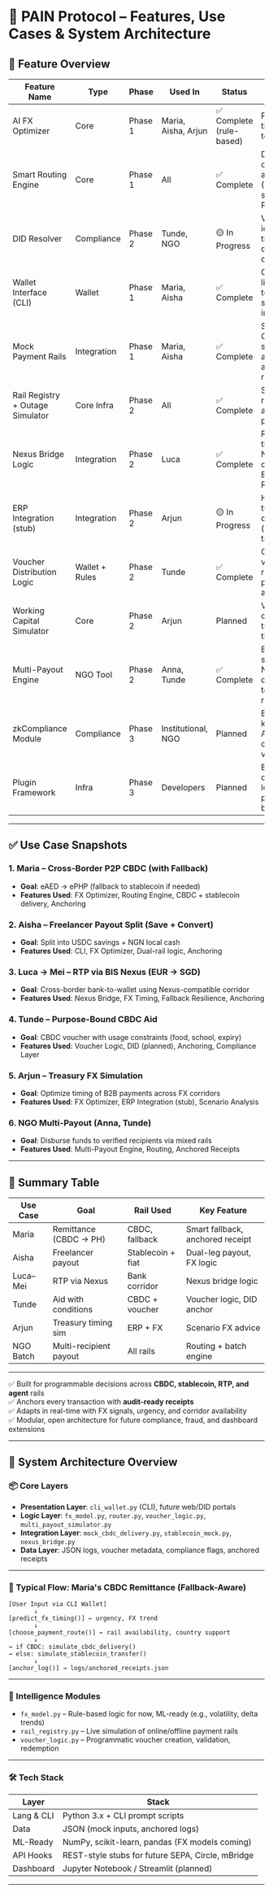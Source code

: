 # 🧩 PAIN Protocol – Features, Use Cases & System Architecture

## 🔧 Feature Overview

| Feature Name | Type | Phase | Used In | Status | Description |
| --- | --- | --- | --- | --- | --- |
| AI FX Optimizer | Core | Phase 1 | Maria, Aisha, Arjun | ✅ Complete (rule-based) | Predicts best time and rate to send funds |
| Smart Routing Engine | Core | Phase 1 | All | ✅ Complete | Determines optimal route across rails (CBDC, stablecoin, RTP, agent) |
| DID Resolver | Compliance | Phase 2 | Tunde, NGO | 🟡 In Progress | Verifies user identity through decentralized credentials |
| Wallet Interface (CLI) | Wallet | Phase 1 | Maria, Aisha | ✅ Complete | Command-line interface to enter intent, split logic, initiate flows |
| Mock Payment Rails | Integration | Phase 1 | Maria, Aisha | ✅ Complete | Simulated CBDC, stablecoin, and cash agent delivery rails |
| Rail Registry + Outage Simulator | Core Infra | Phase 2 | All | ✅ Complete | Simulates real-time availability of payment rails |
| Nexus Bridge Logic | Integration | Phase 2 | Luca | ✅ Complete | Routes through BIS Nexus corridor (e.g., EUR → SGD RTP) |
| ERP Integration (stub) | Integration | Phase 2 | Arjun | 🟡 In Progress | Hooks for treasury/ERP data (invoices, timing) |
| Voucher Distribution Logic | Wallet + Rules | Phase 2 | Tunde | ✅ Complete | Generate, validate, and redeem programmable aid vouchers |
| Working Capital Simulator | Core | Phase 2 | Arjun | Planned | Visualize FX outcomes on treasury flow timing |
| Multi-Payout Engine | NGO Tool | Phase 2 | Anna, Tunde | ✅ Complete | Batch-simulates NGO disbursement to multiple recipients |
| zkCompliance Module | Compliance | Phase 3 | Institutional, NGO | Planned | Enables zero-knowledge AML/KYC checks and validation |
| Plugin Framework | Infra | Phase 3 | Developers | Planned | Enables custom FX logic, DID providers, and bridge hooks |

---

## ✅ Use Case Snapshots

### 1. **Maria – Cross-Border P2P CBDC (with Fallback)**
- **Goal**: eAED → ePHP (fallback to stablecoin if needed)
- **Features Used**: FX Optimizer, Routing Engine, CBDC + stablecoin delivery, Anchoring

### 2. **Aisha – Freelancer Payout Split (Save + Convert)**
- **Goal**: Split into USDC savings + NGN local cash
- **Features Used**: CLI, FX Optimizer, Dual-rail logic, Anchoring

### 3. **Luca → Mei – RTP via BIS Nexus (EUR → SGD)**
- **Goal**: Cross-border bank-to-wallet using Nexus-compatible corridor
- **Features Used**: Nexus Bridge, FX Timing, Fallback Resilience, Anchoring

### 4. **Tunde – Purpose-Bound CBDC Aid**
- **Goal**: CBDC voucher with usage constraints (food, school, expiry)
- **Features Used**: Voucher Logic, DID (planned), Anchoring, Compliance Layer

### 5. **Arjun – Treasury FX Simulation**
- **Goal**: Optimize timing of B2B payments across FX corridors
- **Features Used**: FX Optimizer, ERP Integration (stub), Scenario Analysis

### 6. **NGO Multi-Payout (Anna, Tunde)**
- **Goal**: Disburse funds to verified recipients via mixed rails
- **Features Used**: Multi-Payout Engine, Routing, Anchored Receipts

---

## 🧾 Summary Table

| Use Case | Goal | Rail Used | Key Feature |
| --- | --- | --- | --- |
| Maria | Remittance (CBDC → PH) | CBDC, fallback | Smart fallback, anchored receipt |
| Aisha | Freelancer payout | Stablecoin + fiat | Dual-leg payout, FX logic |
| Luca–Mei | RTP via Nexus | Bank corridor | Nexus bridge logic |
| Tunde | Aid with conditions | CBDC + voucher | Voucher logic, DID anchor |
| Arjun | Treasury timing sim | ERP + FX | Scenario FX advice |
| NGO Batch | Multi-recipient payout | All rails | Routing + batch engine |

---

✅ Built for programmable decisions across **CBDC, stablecoin, RTP, and agent** rails  
✅ Anchors every transaction with **audit-ready receipts**  
✅ Adapts in real-time with FX signals, urgency, and corridor availability  
✅ Modular, open architecture for future compliance, fraud, and dashboard extensions

---

## 🧱 System Architecture Overview

### 📦 Core Layers

- **Presentation Layer**: `cli_wallet.py` (CLI), future web/DID portals
- **Logic Layer**: `fx_model.py`, `router.py`, `voucher_logic.py`, `multi_payout_simulator.py`
- **Integration Layer**: `mock_cbdc_delivery.py`, `stablecoin_mock.py`, `nexus_bridge.py`
- **Data Layer**: JSON logs, voucher metadata, compliance flags, anchored receipts

---

### 🔄 Typical Flow: Maria's CBDC Remittance (Fallback-Aware)

```
[User Input via CLI Wallet]
       ↓
[predict_fx_timing()] ← urgency, FX trend
       ↓
[choose_payment_route()] ← rail availability, country support
       ↓
→ if CBDC: simulate_cbdc_delivery()
→ else: simulate_stablecoin_transfer()
       ↓
[anchor_log()] → logs/anchored_receipts.json
```

---

### 🧠 Intelligence Modules

- `fx_model.py` – Rule-based logic for now, ML-ready (e.g., volatility, delta trends)
- `rail_registry.py` – Live simulation of online/offline payment rails
- `voucher_logic.py` – Programmatic voucher creation, validation, redemption

---

### 🛠 Tech Stack

| Layer | Stack |
|-------|-------|
| Lang & CLI | Python 3.x + CLI prompt scripts |
| Data | JSON (mock inputs, anchored logs) |
| ML-Ready | NumPy, scikit-learn, pandas (FX models coming) |
| API Hooks | REST-style stubs for future SEPA, Circle, mBridge |
| Dashboard | Jupyter Notebook / Streamlit (planned) |

---
